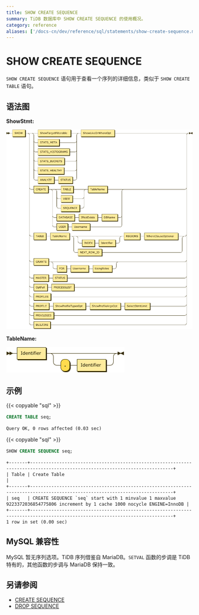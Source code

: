 ```yaml
---
title: SHOW CREATE SEQUENCE
summary: TiDB 数据库中 SHOW CREATE SEQUENCE 的使用概况。
category: reference
aliases: ['/docs-cn/dev/reference/sql/statements/show-create-sequence.md']
---
```


# SHOW CREATE SEQUENCE

`SHOW CREATE SEQUENCE` 语句用于查看一个序列的详细信息，类似于 `SHOW CREATE TABLE` 语句。

## 语法图

**ShowStmt:**

![ShowStmt](/media/sqlgram/ShowStmt.png)

**TableName:**

![TableName](/media/sqlgram/TableName.png)

## 示例

{{< copyable "sql" >}}

```sql
CREATE TABLE seq;
```

```
Query OK, 0 rows affected (0.03 sec)
```

{{< copyable "sql" >}}

```sql
SHOW CREATE SEQUENCE seq;
```

```
+-------+----------------------------------------------------------------------------------------------------------------------------+
| Table | Create Table                                                                                                               |
+-------+----------------------------------------------------------------------------------------------------------------------------+
| seq   | CREATE SEQUENCE `seq` start with 1 minvalue 1 maxvalue 9223372036854775806 increment by 1 cache 1000 nocycle ENGINE=InnoDB |
+-------+----------------------------------------------------------------------------------------------------------------------------+
1 row in set (0.00 sec)
```

## MySQL 兼容性

MySQL 暂无序列选项。TiDB 序列借鉴自 MariaDB。`SETVAL` 函数的步调是 TiDB 特有的，其他函数的步调与 MariaDB 保持一致。

## 另请参阅

* [CREATE SEQUENCE](/sql-statements/sql-statement-create-sequence.md)
* [DROP SEQUENCE](/sql-statements/sql-statement-drop-sequence.md)
